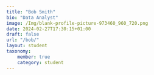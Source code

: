 ```yaml
---
title: "Bob Smith"
bio: "Data Analyst"
image: /Img/blank-profile-picture-973460_960_720.png
date: 2024-02-27T17:30:15+01:00
draft: false
url: "/bob/"
layout: student
taxonomy: 
    member: true
    category: student
---
```




